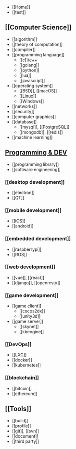 - [[Home]]
- [[test]]


## [[Computer Science]]
- [[algorithm]]
- [[theory of computation]]
- [[compiler]]
- [[programming language]]
  - [[c]]/[c++](cpp)
  - [[golang]]
  - [[python]]
  - [[lua]]
  - [[javascript]]
- [[operating system]]
  - [[BSD]], [[macOS]]
  - [[Linux]]
  - [[Windows]]
- [[networks]]
- [[security]]
- [[computer graphics]]
- [[database]]
  - [[mysql]], [[PostgreSQL]]
  - [[mongodb]], [[redis]]
- [[machine learning]]


## [Programming & DEV](programming-and-development)
- [[programming library]]
- [[software engineering]]
### [[desktop development]]
- [[electron]]
- [[QT]]
### [[mobile development]]
- [[iOS]]
- [[android]]
### [[embedded development]]
- [[raspberrypi]]
- [[ROS]]
### [[web development]]
- [[vue]], [[react]]
- [[django]], [[openresty]]
### [[game development]]
- [[game client]]
  - [[cocos2dx]]
  - [[unity3d]]
- [[game server]]
  - [[skynet]]
  - [[kbengine]]
### [[DevOps]]
- [[LXC]]
- [[docker]]
- [[kubernetes]]
### [[blockchain]]
- [[bitcoin]]
- [[ethereum]]


## [[Tools]]
- [[build]]
- [[profile]]
- [[git]], [[svn]]
- [[document]]
- [[third party]]

